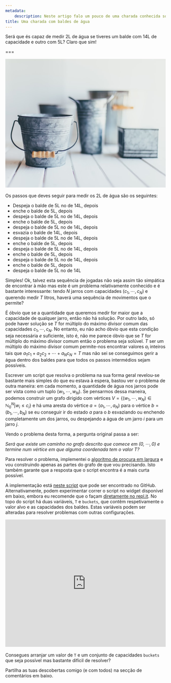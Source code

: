 ```yaml
---
metadata:
    description: Neste artigo falo um pouco de uma charada conhecida sobre medir quantidades.
title: Uma charada com baldes de água
---
```


Será que és capaz de medir $2$L de água se tiveres um balde com $14$L de capacidade e outro com $5$L? Claro que sim!

===

![some gray tin (?) buckets](buckets.jpg "Photo by Carolyn V on Unsplash")

Os passos que deves seguir para medir os $2$L de água são os seguintes:

 - Despeja o balde de $5$L no de $14$L, depois
 - enche o balde de $5$L, depois
 - despeja o balde de $5$L no de $14$L, depois
 - enche o balde de $5$L, depois
 - despeja o balde de $5$L no de $14$L, depois
 - esvazia o balde de $14$L, depois
 - despeja o balde de $5$L no de $14$L, depois
 - enche o balde de $5$L, depois
 - despeja o balde de $5$L no de $14$L, depois
 - enche o balde de $5$L, depois
 - despeja o balde de $5$L no de $14$L, depois
 - enche o balde de $5$L, depois
 - despeja o balde de $5$L no de $14$L

Simples! Ok, talvez esta sequência de jogadas não seja assim tão simpática de encontrar à mão mas este é um problema relativamente conhecido e é bastante interessante: tendo $N$ jarros com capacidades $(c_1, \cdots, c_N)$ e querendo medir $T$ litros, haverá uma sequência de movimentos que o permite?

É óbvio que se a quantidade que queremos medir for maior que a capacidade de qualquer jarro, então não há solução. Por outro lado, só pode haver solução se $T$ for múltiplo do máximo divisor comum das capacidades $c_1, \cdots, c_N$. No entanto, eu não acho óbvio que esta condição seja necessária _e_ suficiente, isto é, não me parece óbvio que se $T$ for múltiplo do máximo divisor comum então o problema seja solúvel. $T$ ser um múltiplo do máximo divisor comum permite-nos encontrar valores $a_i$ inteiros tais que $a_1c_1 + a_2c_2 + \cdots + a_Nc_N = T$ mas não sei se conseguimos gerir a água dentro dos baldes para que todos os passos intermédios sejam possíveis.

Escrever um script que resolva o problema na sua forma geral revelou-se bastante mais simples do que eu estava à espera, bastou ver o problema de outra maneira: em cada momento, a quantidade de água nos jarros pode ser vista como um tuplo $(w_1, \cdots, w_N)$. Se pensarmos dessa maneira, podemos construir um grafo dirigido com vértices $V = \{(w_1,\cdots, w_N) \in \mathbb{N}_0^N | w_i\leq c_i \}$ e há uma aresta do vértice $a = (a_1, \cdots, a_N)$ para o vértice $b = (b_1, \cdots, b_N)$ se eu conseguir ir do estado $a$ para o $b$ esvaziando ou enchendo completamente um dos jarros, ou despejando a água de um jarro $i$ para um jarro $j$.

Vendo o problema desta forma, a pergunta original passa a ser:

_Será que existe um caminho no grafo descrito que comece em $(0, \cdots, 0)$ e termine num vértice em que alguma coordenada tem o valor $T$?_

Para resolver o problema, implementei o [algoritmo de procura em largura](https://pt.wikipedia.org/wiki/Busca_em_largura) e vou construindo apenas as partes do grafo de que vou precisando. Isto também garante que a resposta que o script encontra é a mais curta possível.

A implementação está [neste script](https://github.com/RodrigoGiraoSerrao/projects/blob/master/misc/bucketSolver.py) que pode ser encontrado no GitHub. Alternativamente, podem experimentar correr o script no widget disponível em baixo, embora eu recomende que o façam [diretamente no repl.it](https://repl.it/@RojerGS/PoisedRepentantIndianjackal). No topo do script há duas variáveis, `T` e `buckets`, que contêm respetivamente o valor alvo e as capacidades dos baldes. Estas variáveis podem ser alteradas para resolver problemas com outras configurações.

<iframe allowfullscreen="true" allowtransparency="true" frameborder="no" height="400px" sandbox="allow-forms allow-pointer-lock allow-popups allow-same-origin allow-scripts allow-modals" scrolling="no" src="https://repl.it/@RojerGS/WaterBuckets?lite=true" width="100%"></iframe>

Consegues arranjar um valor de `T` e um conjunto de capacidades `buckets` que seja possível mas bastante difícil de resolver?

Partilha as tuas descobertas comigo (e com todos) na secção de comentários em baixo.
